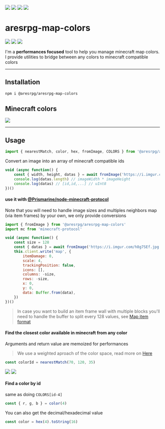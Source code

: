 ![][licence] [![][npm]][npmlink] [![][travis]][travislink] [![][npmdl]][npmlink]

# aresrpg-map-colors

[![][discord]][discordlink] [![][twitter]][twitterlink] ![][mcversion]

[licence]: https://img.shields.io/github/license/AresRPG/aresrpg-map-colors.svg?style=for-the-badge
[npm]: https://img.shields.io/npm/v/@aresrpg/aresrpg-map-colors.svg?logo=npm&style=for-the-badge
[npmlink]: https://www.npmjs.com/package/@aresrpg/aresrpg-map-colors
[travis]: https://img.shields.io/travis/com/AresRPG/aresrpg-map-colors.svg?logo=travis&style=for-the-badge
[travislink]: https://travis-ci.com/AresRPG/aresrpg-map-colors
[npmdl]: https://img.shields.io/npm/dw/@aresrpg/aresrpg-map-colors.svg?color=%239C27B0&style=for-the-badge
[twitter]: https://img.shields.io/badge/follow-us-55acee.svg?logo=twitter&style=for-the-badge
[twitterlink]: https://twitter.com/AresRPG
[discord]: https://img.shields.io/discord/265104803531587584.svg?logo=discord&style=for-the-badge
[discordlink]: https://discord.gg/Ea6a5cn
[mcversion]: https://img.shields.io/badge/minecraft-1.12+-AB47BC.svg?style=for-the-badge

I'm a **performances focused** tool to help you manage minecraft map colors.
I provide utilities to bridge between any colors to minecraft compatible colors

---

## Installation

```sh
npm i @aresrpg/aresrpg-map-colors
```

## Minecraft colors

[![](https://i.imgur.com/Wjsg0KU.png)](https://minecraft.gamepedia.com/Map_item_format#1.12_Color_Table)

---

## Usage

```js
import { nearestMatch, color, hex, fromImage, COLORS } from '@aresrpg/aresrpg-map-colors'
```

Convert an image into an array of minecraft compatible ids

```js
void (async function() {
	const { width, height, datas } = await fromImage('https://i.imgur.com/28NLJWg.png') 
	console.log(datas.length) // imageWidth * imageHeight
	console.log(datas) // [id,id,...] // uInt8
})()
```

#### use it with [@Prismarine/node-minecraft-protocol](https://github.com/PrismarineJS/node-minecraft-protocol)

Note that you will need to handle image sizes and multiples neighbors map (via item frames) by your own, we only provide conversions

```js
import { fromImage } from '@aresrpg/aresrpg-map-colors'
import mc from 'minecraft-protocol'

void (async function() {
	const size = 128
	const { datas } = await fromImage('https://i.imgur.com/h8g7SEf.jpg')
	this.client.write('map', {
		itemDamage: 0,
		scale: 4,
		trackingPosition: false,
		icons: [],
		columns: -size,
		rows: -size,
		x: 0,
		y: 0,
		data: Buffer.from(data),
	})
})()
```

> In case you want to build an item frame wall with multiple blocks you'll need to handle the buffer to split every 128 values, see [Map item format](https://minecraft.gamepedia.com/Map_item_format)

#### Find the closest color available in minecraft from any color

Arguments and return value are memoized for performances

> We use a weighted aproach of the color space, read more on [Here](https://en.wikipedia.org/wiki/Color_difference)

```js
const colorId = nearestMatch(70, 120, 35)
```

![](https://i.imgur.com/gWAHyQl.png)
![](https://i.imgur.com/ue85juy.png)

#### Find a color by id

same as doing `COLORS[id-4]`

```js
const { r, g, b } = color(4)
```

You can also get the decimal/hexadecimal value

```js
const color = hex(4).toString(16)
```
